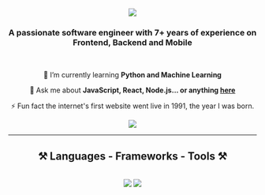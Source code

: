 <h1 align="center">
    <img src="https://readme-typing-svg.herokuapp.com/?font=Righteous&size=35&center=true&vCenter=true&width=500&height=70&duration=4000&lines=Hi+There!+👋;+I'm+Bruno+Morlupi!;" />
</h1>

<h3 align="center">A passionate software engineer with 7+ years of experience on Frontend, Backend and Mobile</h3>

<br/>

<div align="center">
 
  🌱 I’m currently learning **Python and Machine Learning**

  💬 Ask me about **JavaScript, React, Node.js... or anything [here](https://github.com/morlupib/morlupib/issues)**

  ⚡ Fun fact the internet's first website went live in 1991, the year I was born.

</div>
 
<div align="center"> 
  <a href="https://linkedin.com/in/your-linkedin-profile" target="_blank">
    <img src="https://img.shields.io/badge/LinkedIn-0077B5?style=for-the-badge&logo=linkedin&logoColor=white" target="_blank" />
  </a>
</div>

<hr/>
 
<h2 align="center">⚒️ Languages - Frameworks - Tools ⚒️</h2>
<br/>
<div align="center">
    <img src="https://skillicons.dev/icons?i=javascript,typescript,react,nextjs,nodejs,express,nestjs,tailwind,angular" />
    <img src="https://skillicons.dev/icons?i=html,css,bootstrap,mui,vscode,git,github,mongodb,mysql,python,figma" /><br>
</div>

